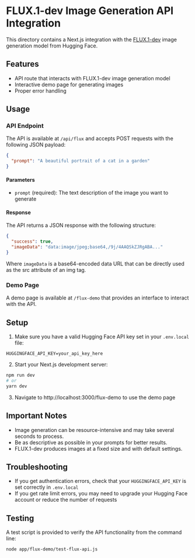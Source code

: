# FLUX.1-dev Image Generation API Integration

This directory contains a Next.js integration with the [FLUX.1-dev](https://huggingface.co/black-forest-labs/FLUX.1-dev) image generation model from Hugging Face.

## Features

- API route that interacts with FLUX.1-dev image generation model
- Interactive demo page for generating images
- Proper error handling

## Usage

### API Endpoint

The API is available at `/api/flux` and accepts POST requests with the following JSON payload:

```json
{
  "prompt": "A beautiful portrait of a cat in a garden"
}
```

#### Parameters

- `prompt` (required): The text description of the image you want to generate

#### Response

The API returns a JSON response with the following structure:

```json
{
  "success": true,
  "imageData": "data:image/jpeg;base64,/9j/4AAQSkZJRgABA..."
}
```

Where `imageData` is a base64-encoded data URL that can be directly used as the src attribute of an img tag.

### Demo Page

A demo page is available at `/flux-demo` that provides an interface to interact with the API.

## Setup

1. Make sure you have a valid Hugging Face API key set in your `.env.local` file:

```
HUGGINGFACE_API_KEY=your_api_key_here
```

2. Start your Next.js development server:

```bash
npm run dev
# or
yarn dev
```

3. Navigate to http://localhost:3000/flux-demo to use the demo page

## Important Notes

- Image generation can be resource-intensive and may take several seconds to process.
- Be as descriptive as possible in your prompts for better results.
- FLUX.1-dev produces images at a fixed size and with default settings.

## Troubleshooting

- If you get authentication errors, check that your `HUGGINGFACE_API_KEY` is set correctly in `.env.local`
- If you get rate limit errors, you may need to upgrade your Hugging Face account or reduce the number of requests

## Testing

A test script is provided to verify the API functionality from the command line:

```bash
node app/flux-demo/test-flux-api.js
``` 